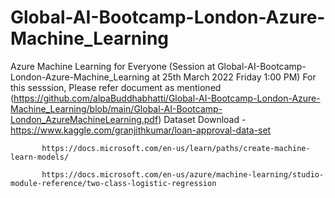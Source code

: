 # Global-AI-Bootcamp-London-Azure-Machine_Learning

Azure Machine Learning for Everyone (Session at Global-AI-Bootcamp-London-Azure-Machine_Learning at 25th March 2022 Friday 1:00 PM)
           For this sesssion, Please refer document as mentioned (https://github.com/alpaBuddhabhatti/Global-AI-Bootcamp-London-Azure-Machine_Learning/blob/main/Global-AI-Bootcamp-London_AzureMachineLearning.pdf)
           Dataset Download  -  https://www.kaggle.com/granjithkumar/loan-approval-data-set

           https://docs.microsoft.com/en-us/learn/paths/create-machine-learn-models/

           https://docs.microsoft.com/en-us/azure/machine-learning/studio-module-reference/two-class-logistic-regression
